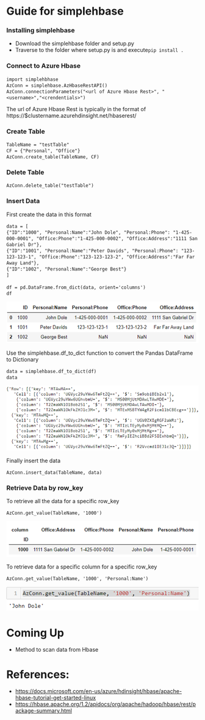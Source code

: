 # Guide for simplehbase

### Installing simplehbase
- Download the simplehbase folder and setup.py
- Traverse to the folder where setup.py is and execute`pip install .`

### Connect to Azure Hbase
    import simplehbhase
    AzConn = simplehbase.AzHbaseRestAPI()
    AzConn.connectionParameters("<url of Azure Hbase Rest>", "<username>","<crendentials>")
The url of Azure Hbase Rest is typically in the format of https://$clustername.azurehdinsight.net/hbaserest/

### Create Table
    TableName = "testTable"
    CF = {"Personal", "Office"}
    AzConn.create_table(TableName, CF)

### Delete Table
    AzConn.delete_table("testTable")

### Insert Data
First create the data in this format
    
    data = [
    {"ID":"1000", "Personal:Name":"John Dole", "Personal:Phone": "1-425-000-0001", "Office:Phone":"1-425-000-0002", "Office:Address":"1111 San Gabriel Dr"},
    {"ID":"1001", "Personal:Name":"Peter Davids", "Personal:Phone": "123-123-123-1", "Office:Phone":"123-123-123-2", "Office:Address":"Far Far Away Land"},
    {"ID":"1002", "Personal:Name":"George Best"}
    ]

    df = pd.DataFrame.from_dict(data, orient='columns')
    df
![](images/img1_dataframe.png)

Use the simplehbase.df_to_dict function to convert the Pandas DataFrame to Dictionary

    data = simplehbase.df_to_dict(df)
    data
![](images/img2_dictionary.png)

Finally insert the data

    AzConn.insert_data(TableName, data)

### Retrieve Data by row_key
To retrieve all the data for a specific row_key

    AzConn.get_value(TableName, '1000')
![img.png](images/img3_output_data1.png)


To retrieve data for a specific column for a specific row_key

    AzConn.get_value(TableName, '1000', 'Personal:Name')
![img.png](images/img4_output_data2.png)

# Coming Up
- Method to scan data from Hbase

# References:
- https://docs.microsoft.com/en-us/azure/hdinsight/hbase/apache-hbase-tutorial-get-started-linux
- https://hbase.apache.org/1.2/apidocs/org/apache/hadoop/hbase/rest/package-summary.html
